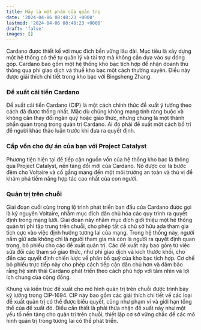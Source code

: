 ```yaml
---
title: Hãy là một phần của quản trị
date: '2024-04-06 08:48:23 +0000'
lastmod: '2024-04-06 08:48:23 +0000'
draft: 'false'
images: []
---
```


Cardano được thiết kế với mục đích bền vững lâu dài. Mục tiêu là xây dựng một hệ thống có thể tự quản lý và tài trợ mà không cần dựa vào sự đóng góp. Cardano bao gồm một hệ thống kho bạc tích hợp để nhận doanh thu thông qua phí giao dịch và thuế kho bạc một cách thường xuyên. Điều này được giải thích chi tiết trong kho bạc với Bingsheng Zhang.

### Đề xuất cải tiến Cardano

Đề xuất cải tiến Cardano (CIP) là một cách chính thức đề xuất ý tưởng theo cách đã được thống nhất. Mặc dù chúng không mang tính ràng buộc và không cần thay đổi ngân quỹ hoặc giao thức, nhưng chúng là một thành phần quan trọng trong quản trị Cardano. Ai đó phải đề xuất một cách bố trí để người khác thảo luận trước khi đưa ra quyết định.

### Cấp vốn cho dự án của bạn với Project Catalyst

Phương tiện hiện tại để tiếp cận nguồn vốn của hệ thống kho bạc là thông qua Project Catalyst, nền tảng đổi mới của Cardano. Nó được coi là bước đệm cho Voltaire và cố gắng mang đến một môi trường an toàn và thú vị để khám phá tiềm năng hợp tác cao nhất của con người.

### Quản trị trên chuỗi

Giai đoạn cuối cùng trong lộ trình phát triển ban đầu của Cardano được gọi là kỷ nguyên Voltaire, nhằm mục đích dân chủ hóa các quy trình ra quyết định trong mạng lưới. Giai đoạn này nhằm mục đích giới thiệu một hệ thống quản trị phi tập trung trên chuỗi, cho phép tất cả chủ sở hữu ada tham gia tích cực vào việc định hướng tương lai của mạng. Trong hệ thống này, người nắm giữ ada không chỉ là người tham gia mà còn là người ra quyết định quan trọng, bỏ phiếu cho các đề xuất quản trị. Các đề xuất này bao gồm từ việc sửa đổi các tham số giao thức, như phí giao dịch và kích thước khối, cho đến các quyết định chiến lược về phân bổ quỹ của kho bạc tích hợp. Cơ chế bỏ phiếu trực tiếp này cho phép cách tiếp cận dân chủ hơn và đảm bảo rằng hệ sinh thái Cardano phát triển theo cách phù hợp với tầm nhìn và lợi ích chung của cộng đồng.

Khung và kiến ​​trúc đề xuất cho mô hình quản trị trên chuỗi được trình bày kỹ lưỡng trong CIP-1694. CIP này bao gồm các giải thích chi tiết về các loại đề xuất quản trị có thể được biểu quyết, cũng như phạm vi và giới hạn tổng thể của đề xuất đó. Điều cần thiết là phải thừa nhận đề xuất này như một yếu tố nền tảng cho quản trị trên chuỗi, thiết lập cơ sở vững chắc để các mô hình quản trị trong tương lai có thể phát triển.
